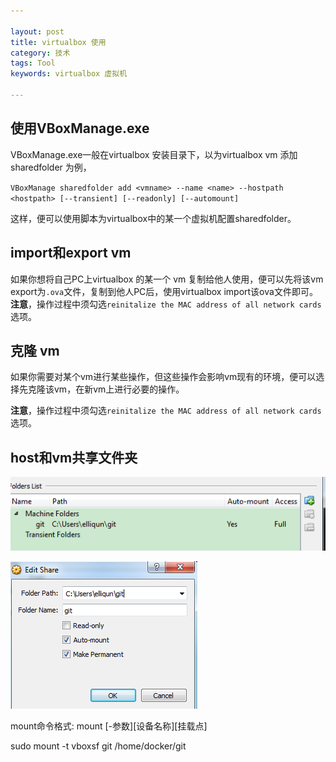 ```yaml
---

layout: post
title: virtualbox 使用
category: 技术
tags: Tool
keywords: virtualbox 虚拟机

---
```


## 使用VBoxManage.exe ##

VBoxManage.exe一般在virtualbox 安装目录下，以为virtualbox vm 添加sharedfolder 为例，

`VBoxManage sharedfolder add <vmname> --name <name> --hostpath <hostpath> [--transient] [--readonly] [--automount]`

这样，便可以使用脚本为virtualbox中的某一个虚拟机配置sharedfolder。

## import和export vm ##

如果你想将自己PC上virtualbox 的某一个 vm 复制给他人使用，便可以先将该vm export为`.ova`文件，复制到他人PC后，使用virtualbox import该ova文件即可。**注意**，操作过程中须勾选`reinitalize the MAC address of all network cards`选项。


## 克隆 vm ##

如果你需要对某个vm进行某些操作，但这些操作会影响vm现有的环境，便可以选择先克隆该vm，在新vm上进行必要的操作。

**注意**，操作过程中须勾选`reinitalize the MAC address of all network cards`选项。


## host和vm共享文件夹

![Alt text](/public/upload/tool/share_folder1.png) 

![Alt text](/public/upload/tool/share_folder2.png) 

mount命令格式: mount [-参数][设备名称][挂载点]

sudo mount -t vboxsf git /home/docker/git